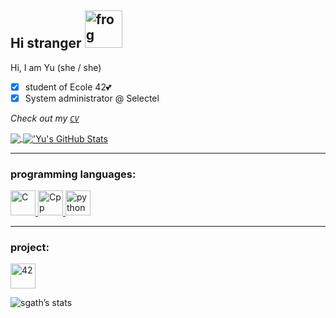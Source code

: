 Hi stranger <img alt="frog" 
     width="60"
     height="60" 
     src="https://github.com/yukovalski/yukovalski/blob/main/icon/static-assets-upload2932538397053031834.gif?raw=true"/>
---

Hi, I am Yu (she / she)
- [X] student of Ecole 42💕
- [X] System administrator @ Selectel

*Check out my [`CV`](https://github.com/yukovalski/yukovalski/blob/main/CV_Kovalski_Yulia.pdf)*


<a href="https://github.com/yukovalski/yukovalski">
  <img align="center" src="https://github-readme-stats.vercel.app/api/top-langs/?username=yukovalski&hide=java,html,tex&title_color=ffffff&text_color=c9cacc&icon_color=2bbc8a&bg_color=1d1f21&langs_count=3" />
</a>
<a href="https://github.com/yukovalski/yukovalski">
  <img align="center" src="https://github-readme-stats.vercel.app/api?username=yukovalski&show_icons=true&line_height=27&count_private=true&title_color=ffffff&text_color=c9cacc&icon_color=2bbc8a&bg_color=1d1f21" alt="'Yu's GitHub Stats" />
</a>

---
### programming languages: ###
<p>

  <a href="https://github.com/yukovalski?tab=repositories&q=&type=&language=c&sort=">
    <img alt="C" 
     width="40"
     height="40" 
     src="https://raw.githubusercontent.com/yukovalski/yukovalski/c53268d9b6cb14eb4e7fb755bb15f55ad140b31a/icon/c.svg"/>
  </a>
  
  <a href="https://github.com/yukovalski?tab=repositories&q=&type=&language=c%2B%2B&sort=">
    <img alt="Cpp" 
    width="40"
    height="40" 
    src="https://raw.githubusercontent.com/yukovalski/yukovalski/43276b1ca139000ea25533df2c50f03f39d60bd0/icon/cplusplus.svg"/>
  </a>
   
  <a href="https://github.com/yukovalski?tab=repositories&q=&type=&language=python&sort=">
    <img alt="python" 
    width="40"
    height="40" 
    src="https://raw.githubusercontent.com/yukovalski/yukovalski/43276b1ca139000ea25533df2c50f03f39d60bd0/icon/python.svg"/>
  </a>
</p>

---
### project: ###
<p>
    <a href="https://github.com/yukovalski?tab=repositories&q=42cursus&type=&language=&sort=">
    <img alt="42" 
    width="40"
    height="40" 
    src="https://raw.githubusercontent.com/yukovalski/yukovalski/43276b1ca139000ea25533df2c50f03f39d60bd0/icon/42.svg"/>
  </a>
</p>

![sgath’s stats](https://badge42.herokuapp.com/api/stats/sgath)
